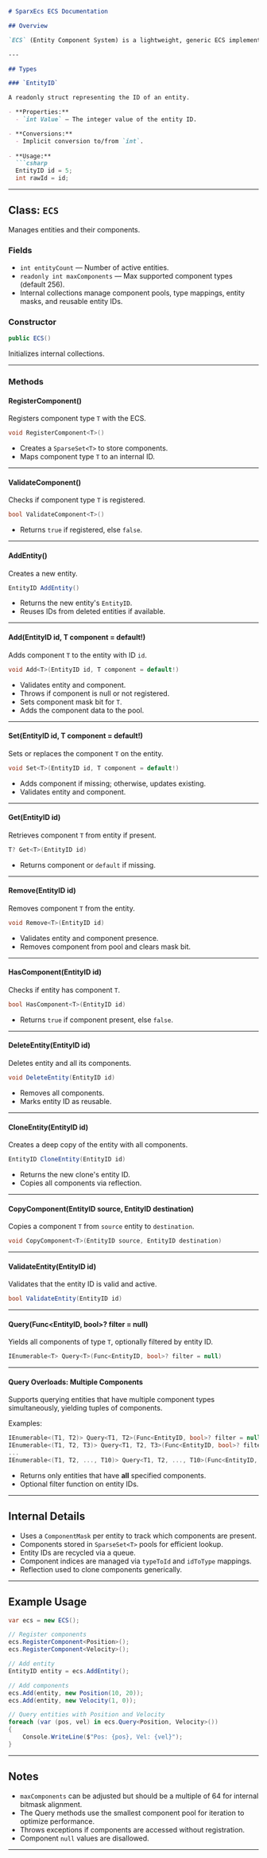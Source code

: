 ````markdown
# SparxEcs ECS Documentation

## Overview

`ECS` (Entity Component System) is a lightweight, generic ECS implementation for managing entities and their components efficiently.

---

## Types

### `EntityID`

A readonly struct representing the ID of an entity.

- **Properties:**
  - `int Value` — The integer value of the entity ID.

- **Conversions:**
  - Implicit conversion to/from `int`.
  
- **Usage:**
  ```csharp
  EntityID id = 5;
  int rawId = id;
````

---

## Class: `ECS`

Manages entities and their components.

### Fields

* `int entityCount` — Number of active entities.
* `readonly int maxComponents` — Max supported component types (default 256).
* Internal collections manage component pools, type mappings, entity masks, and reusable entity IDs.

### Constructor

```csharp
public ECS()
```

Initializes internal collections.

---

### Methods

#### RegisterComponent<T>()

Registers component type `T` with the ECS.

```csharp
void RegisterComponent<T>()
```

* Creates a `SparseSet<T>` to store components.
* Maps component type `T` to an internal ID.

---

#### ValidateComponent<T>()

Checks if component type `T` is registered.

```csharp
bool ValidateComponent<T>()
```

* Returns `true` if registered, else `false`.

---

#### AddEntity()

Creates a new entity.

```csharp
EntityID AddEntity()
```

* Returns the new entity's `EntityID`.
* Reuses IDs from deleted entities if available.

---

#### Add<T>(EntityID id, T component = default!)

Adds component `T` to the entity with ID `id`.

```csharp
void Add<T>(EntityID id, T component = default!)
```

* Validates entity and component.
* Throws if component is null or not registered.
* Sets component mask bit for `T`.
* Adds the component data to the pool.

---

#### Set<T>(EntityID id, T component = default!)

Sets or replaces the component `T` on the entity.

```csharp
void Set<T>(EntityID id, T component = default!)
```

* Adds component if missing; otherwise, updates existing.
* Validates entity and component.

---

#### Get<T>(EntityID id)

Retrieves component `T` from entity if present.

```csharp
T? Get<T>(EntityID id)
```

* Returns component or `default` if missing.

---

#### Remove<T>(EntityID id)

Removes component `T` from the entity.

```csharp
void Remove<T>(EntityID id)
```

* Validates entity and component presence.
* Removes component from pool and clears mask bit.

---

#### HasComponent<T>(EntityID id)

Checks if entity has component `T`.

```csharp
bool HasComponent<T>(EntityID id)
```

* Returns `true` if component present, else `false`.

---

#### DeleteEntity(EntityID id)

Deletes entity and all its components.

```csharp
void DeleteEntity(EntityID id)
```

* Removes all components.
* Marks entity ID as reusable.

---

#### CloneEntity(EntityID id)

Creates a deep copy of the entity with all components.

```csharp
EntityID CloneEntity(EntityID id)
```

* Returns the new clone's entity ID.
* Copies all components via reflection.

---

#### CopyComponent<T>(EntityID source, EntityID destination)

Copies a component `T` from `source` entity to `destination`.

```csharp
void CopyComponent<T>(EntityID source, EntityID destination)
```

---

#### ValidateEntity(EntityID id)

Validates that the entity ID is valid and active.

```csharp
bool ValidateEntity(EntityID id)
```

---

#### Query<T>(Func\<EntityID, bool>? filter = null)

Yields all components of type `T`, optionally filtered by entity ID.

```csharp
IEnumerable<T> Query<T>(Func<EntityID, bool>? filter = null)
```

---

#### Query Overloads: Multiple Components

Supports querying entities that have multiple component types simultaneously, yielding tuples of components.

Examples:

```csharp
IEnumerable<(T1, T2)> Query<T1, T2>(Func<EntityID, bool>? filter = null)
IEnumerable<(T1, T2, T3)> Query<T1, T2, T3>(Func<EntityID, bool>? filter = null)
...
IEnumerable<(T1, T2, ..., T10)> Query<T1, T2, ..., T10>(Func<EntityID, bool>? filter = null)
```

* Returns only entities that have **all** specified components.
* Optional filter function on entity IDs.

---

## Internal Details

* Uses a `ComponentMask` per entity to track which components are present.
* Components stored in `SparseSet<T>` pools for efficient lookup.
* Entity IDs are recycled via a queue.
* Component indices are managed via `typeToId` and `idToType` mappings.
* Reflection used to clone components generically.

---

## Example Usage

```csharp
var ecs = new ECS();

// Register components
ecs.RegisterComponent<Position>();
ecs.RegisterComponent<Velocity>();

// Add entity
EntityID entity = ecs.AddEntity();

// Add components
ecs.Add(entity, new Position(10, 20));
ecs.Add(entity, new Velocity(1, 0));

// Query entities with Position and Velocity
foreach (var (pos, vel) in ecs.Query<Position, Velocity>())
{
    Console.WriteLine($"Pos: {pos}, Vel: {vel}");
}
```

---

## Notes

* `maxComponents` can be adjusted but should be a multiple of 64 for internal bitmask alignment.
* The Query methods use the smallest component pool for iteration to optimize performance.
* Throws exceptions if components are accessed without registration.
* Component `null` values are disallowed.

---
